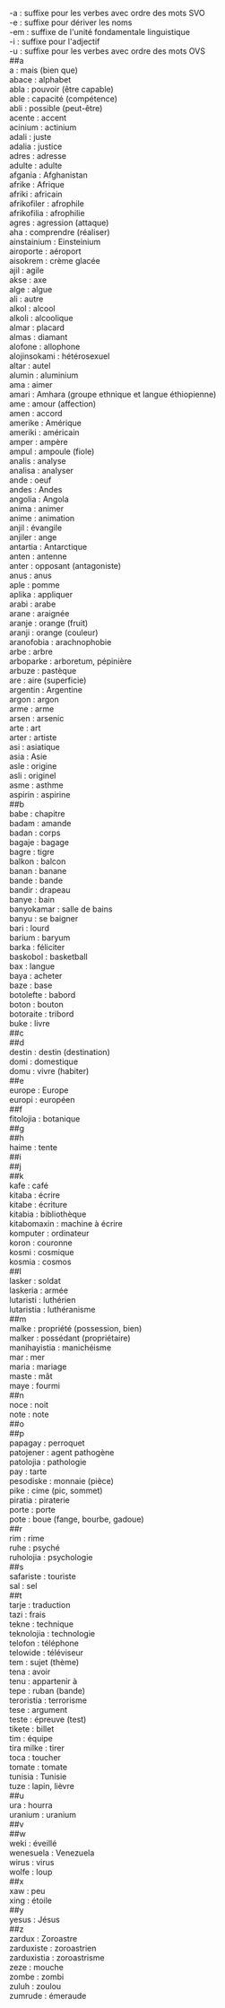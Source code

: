 -a : suffixe pour les verbes avec ordre des mots SVO  
-e : suffixe pour dériver les noms  
-em : suffixe de l'unité fondamentale linguistique  
-i : suffixe pour l'adjectif  
-u : suffixe pour les verbes avec ordre des mots OVS  
##a  
a : mais (bien que)  
abace : alphabet  
abla : pouvoir (être capable)  
able : capacité (compétence)  
abli : possible (peut-être)  
acente : accent  
acinium : actinium  
adali : juste  
adalia : justice  
adres : adresse  
adulte : adulte  
afgania : Afghanistan  
afrike : Afrique  
afriki : africain  
afrikofiler : afrophile  
afrikofilia : afrophilie  
agres : agression (attaque)  
aha : comprendre (réaliser)  
ainstainium : Einsteinium  
airoporte : aéroport  
aisokrem : crème glacée  
ajil : agile  
akse : axe  
alge : algue  
ali : autre  
alkol : alcool  
alkoli : alcoolique  
almar : placard  
almas : diamant  
alofone : allophone  
alojinsokami : hétérosexuel  
altar : autel  
alumin : aluminium  
ama : aimer  
amari : Amhara (groupe ethnique et langue éthiopienne)  
ame : amour (affection)  
amen : accord  
amerike : Amérique  
ameriki : américain  
amper : ampère  
ampul : ampoule (fiole)  
analis : analyse  
analisa : analyser  
ande : oeuf  
andes : Andes  
angolia : Angola  
anima : animer  
anime : animation  
anjil : évangile  
anjiler : ange  
antartia : Antarctique  
anten : antenne  
anter : opposant (antagoniste)  
anus : anus  
aple : pomme  
aplika : appliquer  
arabi : arabe  
arane : araignée  
aranje : orange (fruit)  
aranji : orange (couleur)  
aranofobia : arachnophobie  
arbe : arbre  
arboparke : arboretum, pépinière  
arbuze : pastèque  
are : aire (superficie)  
argentin : Argentine  
argon : argon  
arme : arme  
arsen : arsenic  
arte : art  
arter : artiste  
asi : asiatique  
asia : Asie  
asle : origine  
asli : originel  
asme : asthme  
aspirin : aspirine  
##b  
babe : chapitre  
badam : amande  
badan : corps  
bagaje : bagage  
bagre : tigre  
balkon : balcon  
banan : banane  
bande : bande  
bandir : drapeau  
banye : bain  
banyokamar : salle de bains  
banyu : se baigner  
bari : lourd  
barium : baryum  
barka : féliciter  
baskobol : basketball  
bax : langue  
baya : acheter  
baze : base  
botolefte : babord  
boton : bouton  
botoraite : tribord  
buke : livre  
##c  
##d  
destin : destin (destination)  
domi : domestique  
domu : vivre (habiter)  
##e  
europe : Europe  
europi : européen  
##f  
fitolojia : botanique  
##g  
##h  
haime : tente  
##i  
##j  
##k  
kafe : café  
kitaba : écrire  
kitabe : écriture  
kitabia : bibliothèque  
kitabomaxin : machine à écrire  
komputer : ordinateur  
koron : couronne  
kosmi : cosmique  
kosmia : cosmos  
##l  
lasker : soldat  
laskeria : armée  
lutaristi : luthérien  
lutaristia : luthéranisme  
##m  
malke : propriété (possession, bien)  
malker : possédant (propriétaire)  
manihayistia : manichéisme  
mar : mer  
maria : mariage  
maste : mât  
maye : fourmi  
##n  
noce : noit  
note : note  
##o  
##p  
papagay : perroquet  
patojener : agent pathogène   
patolojia : pathologie  
pay : tarte  
pesodiske : monnaie (pièce)  
pike : cime (pic, sommet)  
piratia : piraterie  
porte : porte  
pote : boue (fange, bourbe, gadoue)  
##r  
rim : rime  
ruhe : psyché  
ruholojia : psychologie  
##s  
safariste : touriste  
sal : sel  
##t  
tarje : traduction  
tazi : frais  
tekne : technique  
teknolojia : technologie  
telofon : téléphone  
telowide : téléviseur  
tem : sujet (thème)  
tena : avoir  
tenu : appartenir à  
tepe : ruban (bande)  
teroristia : terrorisme  
tese : argument  
teste : épreuve (test)  
tikete : billet  
tim : équipe  
tira milke : tirer  
toca : toucher  
tomate : tomate  
tunisia : Tunisie  
tuze : lapin, lièvre  
##u  
ura : hourra  
uranium : uranium  
##v  
##w  
weki : éveillé  
wenesuela : Venezuela  
wirus : virus  
wolfe : loup  
##x  
xaw : peu  
xing : étoile  
##y  
yesus : Jésus  
##z  
zardux : Zoroastre  
zarduxiste : zoroastrien  
zarduxistia : zoroastrisme  
zeze : mouche  
zombe : zombi  
zuluh : zoulou  
zumrude : émeraude  
